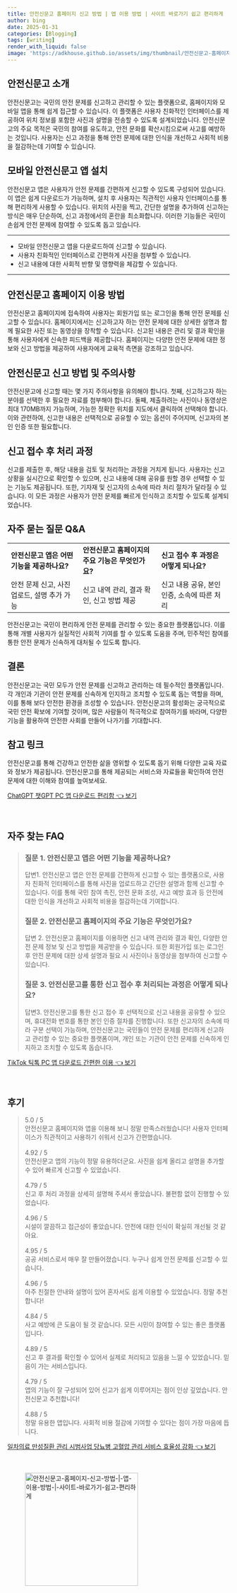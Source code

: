 ```yaml
---
title: 안전신문고 홈페이지 신고 방법 | 앱 이용 방법 | 사이트 바로가기 쉽고 편리하게
author: bing
date: 2025-01-31
categories: [Blogging]
tags: [writing]
render_with_liquid: false
image: 'https://adkhouse.github.io/assets/img/thumbnail/안전신문고-홈페이지-신고-방법-|-앱-이용-방법-|-사이트-바로가기-쉽고-편리하게.webp'
---
```



<h2 id='안전신문고_소개'>안전신문고 소개</h2>

<p>안전신문고는 국민의 안전 문제를 신고하고 관리할 수 있는 플랫폼으로, 홈페이지와 모바일 앱을 통해 쉽게 접근할 수 있습니다. 이 플랫폼은 사용자 친화적인 인터페이스를 제공하여 위치 정보를 포함한 사진과 설명을 전송할 수 있도록 설계되었습니다. 안전신문고의 주요 목적은 국민의 참여를 유도하고, 안전 문화를 확산시킴으로써 사고를 예방하는 것입니다. 사용자는 신고 과정을 통해 안전 문제에 대한 인식을 개선하고 사회적 비용을 절감하는데 기여할 수 있습니다.</p>

<h2 id='모바일_앱_설치'>모바일 안전신문고 앱 설치</h2>

<p>안전신문고 앱은 사용자가 안전 문제를 간편하게 신고할 수 있도록 구성되어 있습니다. 이 앱은 쉽게 다운로드가 가능하며, 설치 후 사용자는 직관적인 사용자 인터페이스를 통해 편리하게 사용할 수 있습니다. 위치의 사진을 찍고, 간단한 설명을 추가하여 신고하는 방식은 매우 단순하여, 신고 과정에서의 혼란을 최소화합니다. 이러한 기능들은 국민이 손쉽게 안전 문제에 참여할 수 있도록 돕고 있습니다.</p>

<hr />

<ul>
    <li>모바일 안전신문고 앱을 다운로드하여 신고할 수 있습니다.</li>
    <li>사용자 친화적인 인터페이스로 간편하게 사진을 첨부할 수 있습니다.</li>
    <li>신고 내용에 대한 사회적 반향 및 영향력을 체감할 수 있습니다.</li>
</ul>

<hr />

<h2 id='홈페이지_이용_방법'>안전신문고 홈페이지 이용 방법</h2>

<p>안전신문고 홈페이지에 접속하여 사용자는 회원가입 또는 로그인을 통해 안전 문제를 신고할 수 있습니다. 홈페이지에서는 신고하고자 하는 안전 문제에 대한 상세한 설명과 함께 필요한 사진 또는 동영상을 장착할 수 있습니다. 신고된 내용은 관리 및 결과 확인을 통해 사용자에게 신속한 피드백을 제공합니다. 홈페이지는 다양한 안전 문제에 대한 정보와 신고 방법을 제공하여 사용자에게 교육적 측면을 강조하고 있습니다.</p>

<h2 id='신고_방법_및_주의사항'>안전신문고 신고 방법 및 주의사항</h2>

<p>안전신문고에 신고할 때는 몇 가지 주의사항을 유의해야 합니다. 첫째, 신고하고자 하는 분야를 선택한 후 필요한 자료를 첨부해야 합니다. 둘째, 제출하려는 사진이나 동영상은 최대 170MB까지 가능하며, 가능한 정확한 위치를 지도에서 클릭하여 선택해야 합니다. 이와 관련하여, 신고한 내용은 선택적으로 공유할 수 있는 옵션이 주어지며, 신고자의 본인 인증 또한 필요합니다.</p>

<h2 id='신고_처리_과정'>신고 접수 후 처리 과정</h2>

<p>신고를 제출한 후, 해당 내용을 검토 및 처리하는 과정을 거치게 됩니다. 사용자는 신고 상황을 실시간으로 확인할 수 있으며, 신고 내용에 대해 공유를 원할 경우 선택할 수 있는 기능도 제공됩니다. 또한, 기자재 및 신고자의 소속에 따라 처리 절차가 달라질 수 있습니다. 이 모든 과정은 사용자가 안전 문제를 빠르게 인식하고 조치할 수 있도록 설계되었습니다.</p>

<h2 id='자주_묻는_질문'>자주 묻는 질문 Q&A</h2>

<table>
    <tr>
        <td><b>안전신문고 앱은 어떤 기능을 제공하나요?</b></td>
        <td><b>안전신문고 홈페이지의 주요 기능은 무엇인가요?</b></td>
        <td><b>신고 접수 후 과정은 어떻게 되나요?</b></td>
    </tr>
    <tr>
        <td>안전 문제 신고, 사진 업로드, 설명 추가 가능</td>
        <td>신고 내역 관리, 결과 확인, 신고 방법 제공</td>
        <td>신고 내용 공유, 본인 인증, 소속에 따른 처리</td>
    </tr>
</table>

<p>안전신문고는 국민이 편리하게 안전 문제를 관리할 수 있는 중요한 플랫폼입니다. 이를 통해 개별 사용자가 실질적인 사회적 기여를 할 수 있도록 도움을 주며, 민주적인 참여를 통한 안전 문제가 신속하게 대처될 수 있도록 합니다.</p>

<h2 id='결론'>결론</h2>

<p>안전신문고는 국민 모두가 안전 문제를 신고하고 관리하는 데 필수적인 플랫폼입니다. 각 개인과 기관이 안전 문제를 신속하게 인지하고 조치할 수 있도록 돕는 역할을 하며, 이를 통해 보다 안전한 환경을 조성할 수 있습니다. 안전신문고의 활성화는 궁극적으로 국민 안전 확보에 기여할 것이며, 많은 사람들이 적극적으로 참여하기를 바라며, 다양한 기능을 활용하여 안전한 사회를 만들어 나가기를 기대합니다.</p>

<h2 id='참고_링크'>참고 링크</h2>

<p>안전신문고를 통해 건강하고 안전한 삶을 영위할 수 있도록 돕기 위해 다양한 교육 자료와 정보가 제공됩니다. 안전신문고를 통해 제공되는 서비스와 자료들을 확인하여 안전 문제에 대한 이해와 참여를 높여보세요.</p>


<p><a class="click-button" title="ChatGPT 챗GPT PC 앱 다운로드 편리함" href="https://adkhouse.github.io/posts/ChatGPT-%EC%B1%97GPT-PC-%EC%95%B1-%EB%8B%A4%EC%9A%B4%EB%A1%9C%EB%93%9C-%ED%8E%B8%EB%A6%AC%ED%95%A8/" rel="dofollow">ChatGPT 챗GPT PC 앱 다운로드 편리함 👈 보기</a></p><br>
<h2 id='자주_찾는_FAQ'>자주 찾는 FAQ</h2>
<div itemscope="" itemtype="https://schema.org/FAQPage"> 
<blockquote> 
<div itemscope="" itemprop="mainEntity" itemtype="https://schema.org/Question"> 
<h3 itemprop="name">질문 1. 안전신문고 앱은 어떤 기능을 제공하나요?</h3> 
<div itemscope="" itemprop="acceptedAnswer" itemtype="https://schema.org/Answer"> 
<span itemprop="text"> 
<p>답변1. 안전신문고 앱은 안전 문제를 간편하게 신고할 수 있는 플랫폼으로, 사용자 친화적 인터페이스를 통해 사진을 업로드하고 간단한 설명과 함께 신고할 수 있습니다. 이를 통해 국민 참여 촉진, 안전 문화 조성, 사고 예방 효과 등 안전에 대한 인식을 개선하고 사회적 비용을 절감하는데 기여합니다.</p> 
</span> 
</div> 
</div> 

<div itemscope="" itemprop="mainEntity" itemtype="https://schema.org/Question"> 
<h3 itemprop="name">질문 2. 안전신문고 홈페이지의 주요 기능은 무엇인가요?</h3> 
<div itemscope="" itemprop="acceptedAnswer" itemtype="https://schema.org/Answer"> 
<span itemprop="text"> 
<p>답변 2. 안전신문고 홈페이지를 이용하면 신고 내역 관리와 결과 확인, 다양한 안전 문제 정보 및 신고 방법을 제공받을 수 있습니다. 또한 회원가입 또는 로그인 후 안전 문제에 대한 상세 설명과 필요 시 사진이나 동영상을 첨부하여 신고할 수 있습니다.</p> 
</span> 
</div> 
</div> 

<div itemscope="" itemprop="mainEntity" itemtype="https://schema.org/Question"> 
<h3 itemprop="name">질문 3. 안전신문고를 통한 신고 접수 후 처리되는 과정은 어떻게 되나요?</h3> 
<div itemscope="" itemprop="acceptedAnswer" itemtype="https://schema.org/Answer"> 
<span itemprop="text"> 
<p>답변3. 안전신문고를 통한 신고 접수 후 선택적으로 신고 내용을 공유할 수 있으며, 휴대전화 번호를 통한 본인 인증 절차를 진행합니다. 또한 신고자의 소속에 따라 구분 선택이 가능하며, 안전신문고는 국민들이 안전 문제를 편리하게 신고하고 관리할 수 있는 중요한 플랫폼이며, 개인 또는 기관이 안전 문제를 신속하게 인지하고 조치할 수 있도록 돕습니다.</p> 
</span> 
</div> 
</div> 

</blockquote> 
</div>
<p><a class="click-button" title="TikTok 틱톡 PC 앱 다운로드 간편한 이용" href="https://adkhouse.github.io/posts/TikTok-%ED%8B%B1%ED%86%A1-PC-%EC%95%B1-%EB%8B%A4%EC%9A%B4%EB%A1%9C%EB%93%9C-%EA%B0%84%ED%8E%B8%ED%95%9C-%EC%9D%B4%EC%9A%A9/" rel="dofollow">TikTok 틱톡 PC 앱 다운로드 간편한 이용 👈 보기</a></p><br>
<h2 id='후기'>후기</h2>
<div itemscope itemtype="https://schema.org/Product">
  <blockquote>
  <div itemprop="review" itemscope itemtype="https://schema.org/Review">
      <div itemprop="reviewRating" itemscope itemtype="https://schema.org/Rating"> <span itemprop="ratingValue">5.0</span> / <span itemprop="bestRating">5</span> </div>
      <span itemprop="reviewBody">안전신문고 홈페이지와 앱을 이용해 보니 정말 만족스러웠습니다! 사용자 인터페이스가 직관적이고 사용하기 쉬워서 신고가 간편했습니다.</span>
  </div>
  <br>
  <div itemprop="review" itemscope itemtype="https://schema.org/Review">
      <div itemprop="reviewRating" itemscope itemtype="https://schema.org/Rating"> <span itemprop="ratingValue">4.92</span> / <span itemprop="bestRating">5</span> </div>
      <span itemprop="reviewBody">안전신문고 앱의 기능이 정말 유용하더군요. 사진을 쉽게 올리고 설명을 추가할 수 있어 빠르게 신고할 수 있었습니다.</span>
  </div>
  <br>
  <div itemprop="review" itemscope itemtype="https://schema.org/Review">
      <div itemprop="reviewRating" itemscope itemtype="https://schema.org/Rating"> <span itemprop="ratingValue">4.79</span> / <span itemprop="bestRating">5</span> </div>
      <span itemprop="reviewBody">신고 후 처리 과정을 상세히 설명해 주셔서 좋았습니다. 불편함 없이 진행할 수 있었습니다.</span>
  </div>
  <br>
  <div itemprop="review" itemscope itemtype="https://schema.org/Review">
      <div itemprop="reviewRating" itemscope itemtype="https://schema.org/Rating"> <span itemprop="ratingValue">4.96</span> / <span itemprop="bestRating">5</span> </div>
      <span itemprop="reviewBody">시설이 깔끔하고 접근성이 좋았습니다. 안전에 대한 인식이 확실히 개선될 것 같아요.</span>
  </div>
  <br>
  <div itemprop="review" itemscope itemtype="https://schema.org/Review">
      <div itemprop="reviewRating" itemscope itemtype="https://schema.org/Rating"> <span itemprop="ratingValue">4.95</span> / <span itemprop="bestRating">5</span> </div>
      <span itemprop="reviewBody">공공 서비스로서 매우 잘 만들어졌습니다. 누구나 쉽게 안전 문제를 신고할 수 있습니다.</span>
  </div>
  <br>
  <div itemprop="review" itemscope itemtype="https://schema.org/Review">
      <div itemprop="reviewRating" itemscope itemtype="https://schema.org/Rating"> <span itemprop="ratingValue">4.96</span> / <span itemprop="bestRating">5</span> </div>
      <span itemprop="reviewBody">아주 친절한 안내와 설명이 있어 혼자서도 쉽게 이용할 수 있었습니다. 정말 추천합니다!</span>
  </div>
  <br>
  <div itemprop="review" itemscope itemtype="https://schema.org/Review">
      <div itemprop="reviewRating" itemscope itemtype="https://schema.org/Rating"> <span itemprop="ratingValue">4.84</span> / <span itemprop="bestRating">5</span> </div>
      <span itemprop="reviewBody">사고 예방에 큰 도움이 될 것 같습니다. 모든 시민이 참여할 수 있는 좋은 플랫폼입니다.</span>
  </div>
  <br>
  <div itemprop="review" itemscope itemtype="https://schema.org/Review">
      <div itemprop="reviewRating" itemscope itemtype="https://schema.org/Rating"> <span itemprop="ratingValue">4.89</span> / <span itemprop="bestRating">5</span> </div>
      <span itemprop="reviewBody">신고 후 결과를 확인할 수 있어서 실제로 처리되고 있음을 느낄 수 있었습니다. 믿음이 가는 서비스입니다.</span>
  </div>
  <br>
  <div itemprop="review" itemscope itemtype="https://schema.org/Review">
      <div itemprop="reviewRating" itemscope itemtype="https://schema.org/Rating"> <span itemprop="ratingValue">4.79</span> / <span itemprop="bestRating">5</span> </div>
      <span itemprop="reviewBody">앱의 기능이 잘 구성되어 있어 신고가 쉽게 이루어지는 점이 인상 깊었습니다. 안전신문고 추천합니다!</span>
  </div>
  <br>
  <div itemprop="review" itemscope itemtype="https://schema.org/Review">
      <div itemprop="reviewRating" itemscope itemtype="https://schema.org/Rating"> <span itemprop="ratingValue">4.88</span> / <span itemprop="bestRating">5</span> </div>
      <span itemprop="reviewBody">정말 유용한 앱입니다. 사회적 비용 절감에 기여할 수 있다는 점이 가장 마음에 듭니다.</span>
  </div>
  </blockquote>
</div>
<p><a class="click-button" title="일차의료 만성질환 관리 시범사업 당뇨병 고혈압 관리 서비스 효율성 강화" href="https://adkhouse.github.io/posts/%EC%9D%BC%EC%B0%A8%EC%9D%98%EB%A3%8C-%EB%A7%8C%EC%84%B1%EC%A7%88%ED%99%98-%EA%B4%80%EB%A6%AC-%EC%8B%9C%EB%B2%94%EC%82%AC%EC%97%85-%EB%8B%B9%EB%87%A8%EB%B3%91-%EA%B3%A0%ED%98%88%EC%95%95-%EA%B4%80%EB%A6%AC-%EC%84%9C%EB%B9%84%EC%8A%A4-%ED%9A%A8%EC%9C%A8%EC%84%B1-%EA%B0%95%ED%99%94/" rel="dofollow">일차의료 만성질환 관리 시범사업 당뇨병 고혈압 관리 서비스 효율성 강화 👈 보기</a></p><br>
<figure class="image"><img src="https://adkhouse.github.io/assets/img/thumbnail/안전신문고-홈페이지-신고-방법-|-앱-이용-방법-|-사이트-바로가기-쉽고-편리하게.webp" alt="안전신문고-홈페이지-신고-방법-|-앱-이용-방법-|-사이트-바로가기-쉽고-편리하게" width="256" height="256"></figure>